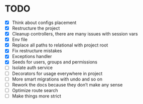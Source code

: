# TODO
- [x] Think about configs placement 
- [x] Restructure the project 
- [x] Cleanup controllers, there are many issues with session vars 
- [x] Env file
- [x] Replace all paths to relational with project root 
- [x] Fix restructure mistakes 
- [x] Exceptions handler
- [x] Seeds for users, groups and permissions
- [ ] Isolate auth service
- [ ] Decorators for usage everywhere in project
- [ ] More smart migrations with undo and so on
- [ ] Rework the docs because they don’t make any sense 
- [ ] Optimize route search 
- [ ] Make things more strict